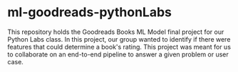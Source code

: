 # ml-goodreads-pythonLabs
This repository holds the Goodreads Books ML Model final project for our Python Labs class.  In this project, our group wanted to identify if there were features that could determine a book's rating. This project was meant for us to collaborate on an end-to-end pipeline to answer a given problem or user case.

